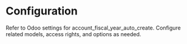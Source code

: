 # Configuration

Refer to Odoo settings for account_fiscal_year_auto_create. Configure related models, access rights, and options as needed.
